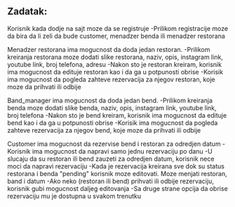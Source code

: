 ## Zadatak:

Korisnik kada dodje na sajt moze da se registruje
-Prilikom registracije moze da bira da li zeli da bude customer, menadzer benda ili menadzer restorana

Menadzer restorana ima mogucnost da doda jedan restoran.
-Prilikom kreiranja restorana moze dodati slike restorana, naziv, opis, instagram link, youtube link, broj telefona, adresu
-Nakon sto je restoran kreiram, korisnik ima mogucnost da edituje restoran kao i da ga u potpunosti obrise
-Korisik ima mogucnost da pogleda zahteve rezervacija za njegov restoran, koje moze da prihvati ili odbije

Band_manager ima mogucnost da doda jedan bend.
-Prilikom kreiranja benda moze dodati slike benda, naziv, opis, instagram link, youtube link, broj telefona
-Nakon sto je bend kreiram, korisnik ima mogucnost da edituje bend kao i da ga u potpunosti obrise
-Korisik ima mogucnost da pogleda zahteve rezervacija za njegov bend, koje moze da prihvati ili odbije

Customer ima mogucnost da rezervise bend i restoran za odredjen datum
-Korisnik ima mogucnost da napravi samo jednu rezervaciju po danu
-U slucaju da su restoran ili bend zauzeti za odredjen datum, korisnik nece moci da napravi rezervaciju
-Kada je rezervacija kreirana sve dok su status restorana i benda "pending" korisnik moze editovati. Moze menjati restoran, band i datum
-Ako neko (restoran ili bend) prihvati ili odbije rezervaciju, korisnik gubi mogucnost daljeg editovanja
-Sa druge strane opcija da obrise rezervaciju mu je dostupna u svakom trenutku
